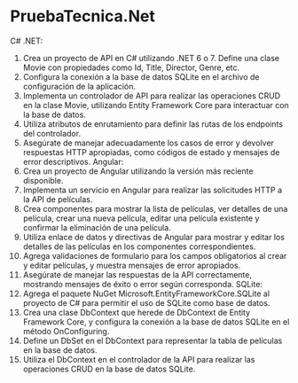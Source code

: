 # PruebaTecnica.Net

C# .NET:
1.	Crea un proyecto de API en C# utilizando .NET 6 o 7. Define una clase Movie con propiedades como Id, Title, Director, Genre, etc.
2.	Configura la conexión a la base de datos SQLite en el archivo de configuración de la aplicación.
3.	Implementa un controlador de API para realizar las operaciones CRUD en la clase Movie, utilizando Entity Framework Core para interactuar con la base de datos.
4.	Utiliza atributos de enrutamiento para definir las rutas de los endpoints del controlador.
5.	Asegúrate de manejar adecuadamente los casos de error y devolver respuestas HTTP apropiadas, como códigos de estado y mensajes de error descriptivos.
Angular:
1.	Crea un proyecto de Angular utilizando la versión más reciente disponible.
2.	Implementa un servicio en Angular para realizar las solicitudes HTTP a la API de películas.
3.	Crea componentes para mostrar la lista de películas, ver detalles de una película, crear una nueva película, editar una película existente y confirmar la eliminación de una película.
4.	Utiliza enlace de datos y directivas de Angular para mostrar y editar los detalles de las películas en los componentes correspondientes.
5.	Agrega validaciones de formulario para los campos obligatorios al crear y editar películas, y muestra mensajes de error apropiados.
6.	Asegúrate de manejar las respuestas de la API correctamente, mostrando mensajes de éxito o error según corresponda.
SQLite:
1.	Agrega el paquete NuGet Microsoft.EntityFrameworkCore.SQLite al proyecto de C# para permitir el uso de SQLite como base de datos.
2.	Crea una clase DbContext que herede de DbContext de Entity Framework Core, y configura la conexión a la base de datos SQLite en el método OnConfiguring.
3.	Define un DbSet<Movie> en el DbContext para representar la tabla de películas en la base de datos.
4.	Utiliza el DbContext en el controlador de la API para realizar las operaciones CRUD en la base de datos SQLite.

